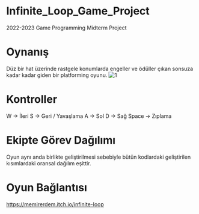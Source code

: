 # Infinite_Loop_Game_Project
2022-2023 Game Programming Midterm Project

# Oynanış
Düz bir hat üzerinde rastgele konumlarda engeller ve ödüller çıkan sonsuza kadar kadar giden bir platforming oyunu.
![1](https://user-images.githubusercontent.com/76780294/204632836-b74e214d-6068-4aa5-af75-18da5fe39d86.JPG)

# Kontroller
W -> İleri
S -> Geri / Yavaşlama
A -> Sol
D -> Sağ
Space -> Zıplama

# Ekipte Görev Dağılımı
Oyun aynı anda birlikte geliştirilmesi sebebiyle bütün kodlardaki geliştirilen kısımlardaki oransal dağılım eşittir.


# Oyun Bağlantısı
https://memirerdem.itch.io/infinite-loop
